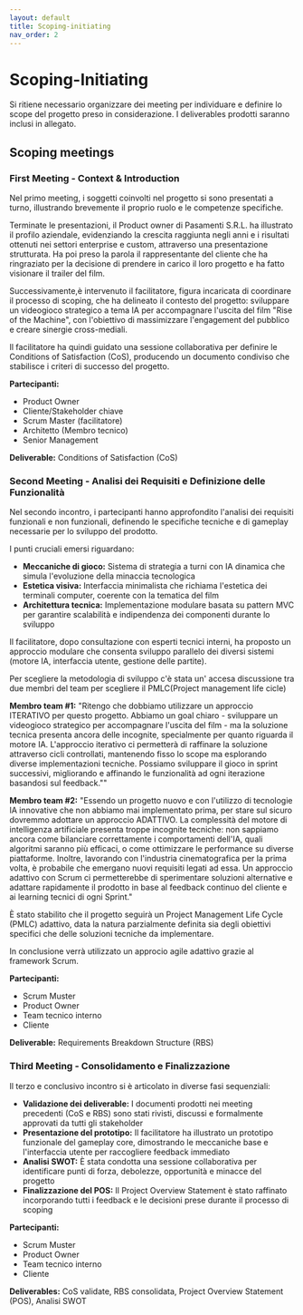 ```yaml
---
layout: default
title: Scoping-initiating
nav_order: 2
---
```


# Scoping-Initiating

Si ritiene necessario organizzare dei meeting per individuare e definire lo scope del progetto preso in considerazione. 
I deliverables prodotti saranno inclusi in allegato.

## Scoping meetings

### First Meeting - Context & Introduction

Nel primo meeting, i soggetti coinvolti nel progetto si sono presentati a turno, illustrando brevemente il 
proprio ruolo e le competenze specifiche.

Terminate le presentazioni, il Product owner di Pasamenti S.R.L. ha illustrato il profilo aziendale, evidenziando la crescita 
raggiunta negli anni e i risultati ottenuti nei settori enterprise e custom, attraverso una presentazione strutturata. 
Ha poi preso la parola il rappresentante del cliente che ha ringraziato per la decisione di prendere in carico il loro 
progetto e ha fatto visionare il trailer del film.

Successivamente,è intervenuto il facilitatore, figura incaricata di coordinare il processo di scoping, che ha delineato
il contesto del progetto: sviluppare un videogioco strategico a tema IA per accompagnare l'uscita del film "Rise of the 
Machine", con l'obiettivo di massimizzare l'engagement del pubblico e creare sinergie cross-mediali.

Il facilitatore ha quindi guidato una sessione collaborativa per definire le Conditions of Satisfaction (CoS), 
producendo un documento condiviso che stabilisce i criteri di successo del progetto.

**Partecipanti:**
- Product Owner 
- Cliente/Stakeholder chiave 
- Scrum Master (facilitatore)
- Architetto (Membro tecnico) 
- Senior Management 

**Deliverable:** Conditions of Satisfaction (CoS)

### Second Meeting - Analisi dei Requisiti e Definizione delle Funzionalità

Nel secondo incontro, i partecipanti hanno approfondito l'analisi dei requisiti funzionali e non funzionali, 
definendo le specifiche tecniche e di gameplay necessarie per lo sviluppo del prodotto.

I punti cruciali emersi riguardano:

- **Meccaniche di gioco:** Sistema di strategia a turni con IA dinamica che simula l'evoluzione della minaccia tecnologica
- **Estetica visiva:** Interfaccia minimalista che richiama l'estetica dei terminali computer, coerente con la tematica
del film
- **Architettura tecnica:** Implementazione modulare basata su pattern MVC per garantire scalabilità e indipendenza 
dei componenti durante lo sviluppo

Il facilitatore, dopo consultazione con esperti tecnici interni, ha proposto un approccio modulare che consenta 
sviluppo parallelo dei diversi sistemi (motore IA, interfaccia utente, gestione delle partite).

Per scegliere la metodologia di sviluppo c'è stata un' accesa discussione tra due membri del team per scegliere il 
PMLC(Project management life cicle)

**Membro team #1:** "Ritengo che dobbiamo utilizzare un approccio ITERATIVO per questo progetto. Abbiamo 
un goal chiaro - sviluppare un videogioco strategico per accompagnare l'uscita del film - ma la soluzione tecnica 
presenta ancora delle incognite, specialmente per quanto riguarda il motore IA. L'approccio iterativo ci permetterà 
di raffinare la soluzione attraverso cicli controllati, mantenendo fisso lo scope ma esplorando diverse implementazioni 
tecniche. Possiamo sviluppare il gioco in sprint successivi, migliorando e affinando le funzionalità ad ogni iterazione 
basandosi sul feedback.""

**Membro team #2:** "Essendo un progetto nuovo e con l'utilizzo di tecnologie IA innovative che non
abbiamo mai implementato prima, per stare sul sicuro dovremmo adottare un approccio ADATTIVO. 
La complessità del motore di intelligenza artificiale presenta troppe incognite tecniche: non sappiamo ancora come 
bilanciare correttamente i comportamenti dell'IA, quali algoritmi saranno più efficaci, o come ottimizzare le 
performance su diverse piattaforme. Inoltre, lavorando con l'industria cinematografica per la prima volta, è 
probabile che emergano nuovi requisiti legati ad essa. Un approccio adattivo con Scrum ci permetterebbe di sperimentare
soluzioni alternative e adattare rapidamente il prodotto in base al feedback continuo del cliente e ai learning tecnici 
di ogni Sprint."

È stato stabilito che il progetto seguirà un Project Management Life Cycle (PMLC) adattivo, data la natura 
parzialmente definita sia degli obiettivi specifici che delle soluzioni tecniche da implementare.

In conclusione verrà utilizzato un approcio agile adattivo grazie al framework Scrum.

**Partecipanti:**
- Scrum Muster
- Product Owner
- Team tecnico interno 
- Cliente

**Deliverable:** Requirements Breakdown Structure (RBS)

### Third Meeting - Consolidamento e Finalizzazione

Il terzo e conclusivo incontro si è articolato in diverse fasi sequenziali:

- **Validazione dei deliverable:** I documenti prodotti nei meeting precedenti (CoS e RBS) sono stati rivisti, 
discussi e formalmente approvati da tutti gli stakeholder
- **Presentazione del prototipo:** Il facilitatore ha illustrato un prototipo funzionale del gameplay core, 
dimostrando le meccaniche base e l'interfaccia utente per raccogliere feedback immediato
- **Analisi SWOT:** È stata condotta una sessione collaborativa per identificare punti di forza, debolezze, 
opportunità e minacce del progetto
- **Finalizzazione del POS:** Il Project Overview Statement è stato raffinato incorporando tutti i feedback e le 
decisioni prese durante il processo di scoping

**Partecipanti:**
- Scrum Muster
- Product Owner
- Team tecnico interno
- Cliente

**Deliverables:** CoS validate, RBS consolidata, Project Overview Statement (POS), Analisi SWOT